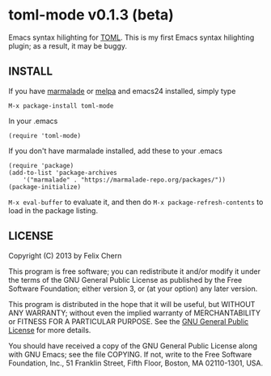 # toml-mode v0.1.3 (beta)

Emacs syntax hilighting for [TOML][toml]. This is my first Emacs syntax hilighting plugin; as a result, it may be buggy.

## INSTALL

If you have [marmalade][marmalade] or [melpa][melpa] and emacs24 installed, simply type

    M-x package-install toml-mode

In your .emacs

    (require 'toml-mode)

If you don't have marmalade installed, add these to your .emacs

    (require 'package)
    (add-to-list 'package-archives 
        '("marmalade" . "https://marmalade-repo.org/packages/"))
    (package-initialize)

`M-x eval-buffer` to evaluate it, and then do `M-x package-refresh-contents` to load in the package listing.

## LICENSE

Copyright (C) 2013 by Felix Chern

This program is free software; you can redistribute it and/or modify
it under the terms of the GNU General Public License as published by
the Free Software Foundation; either version 3, or (at your option)
any later version.

This program is distributed in the hope that it will be useful,
but WITHOUT ANY WARRANTY; without even the implied warranty of
MERCHANTABILITY or FITNESS FOR A PARTICULAR PURPOSE.  See the
[GNU General Public License][gpl] for more details.

You should have received a copy of the GNU General Public License
along with GNU Emacs; see the file COPYING.  If not, write to the
Free Software Foundation, Inc., 51 Franklin Street, Fifth Floor,
Boston, MA 02110-1301, USA.

[toml]: https://github.com/mojombo/toml
[marmalade]: https://marmalade-repo.org
[melpa]: https://melpa.org
[gpl]: https://www.gnu.org/licenses/gpl.html
